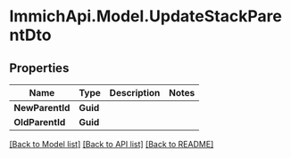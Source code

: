 # ImmichApi.Model.UpdateStackParentDto

## Properties

Name | Type | Description | Notes
------------ | ------------- | ------------- | -------------
**NewParentId** | **Guid** |  | 
**OldParentId** | **Guid** |  | 

[[Back to Model list]](../README.md#documentation-for-models) [[Back to API list]](../README.md#documentation-for-api-endpoints) [[Back to README]](../README.md)

